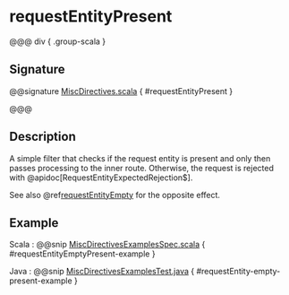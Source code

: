 # requestEntityPresent

@@@ div { .group-scala }

## Signature

@@signature [MiscDirectives.scala](/akka-http/src/main/scala/akka/http/scaladsl/server/directives/MiscDirectives.scala) { #requestEntityPresent }

@@@

## Description

A simple filter that checks if the request entity is present and only then passes processing to the inner route.
Otherwise, the request is rejected with @apidoc[RequestEntityExpectedRejection$].

See also @ref[requestEntityEmpty](requestEntityEmpty.md) for the opposite effect.

## Example

Scala
:  @@snip [MiscDirectivesExamplesSpec.scala](/docs/src/test/scala/docs/http/scaladsl/server/directives/MiscDirectivesExamplesSpec.scala) { #requestEntityEmptyPresent-example }

Java
:  @@snip [MiscDirectivesExamplesTest.java](/docs/src/test/java/docs/http/javadsl/server/directives/MiscDirectivesExamplesTest.java) { #requestEntity-empty-present-example }
